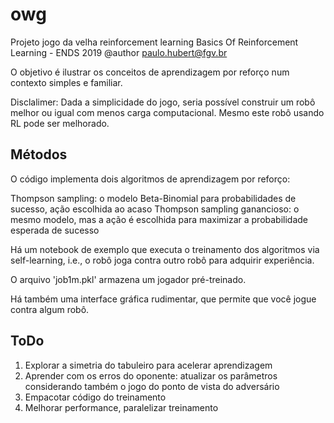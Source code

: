 # owg

Projeto jogo da velha reinforcement learning
Basics Of Reinforcement Learning - ENDS 2019
@author paulo.hubert@fgv.br

O objetivo é ilustrar os conceitos de aprendizagem por reforço num contexto simples e familiar.

Disclalimer: Dada a simplicidade do jogo, seria possível construir um robô melhor ou igual com menos carga computacional. Mesmo este robô usando RL pode ser melhorado. 

## Métodos

O código implementa dois algoritmos de aprendizagem por reforço:

Thompson sampling: o modelo Beta-Binomial para probabilidades de sucesso, ação escolhida ao acaso
Thompson sampling ganancioso: o mesmo modelo, mas a ação é escolhida para maximizar a probabilidade esperada de sucesso

Há um notebook de exemplo que executa o treinamento dos algoritmos via self-learning, i.e., o robô joga contra outro robô para adquirir experiência.

O arquivo 'job1m.pkl' armazena um jogador pré-treinado.

Há também uma interface gráfica rudimentar, que permite que você jogue contra algum robô.

## ToDo

1. Explorar a simetria do tabuleiro para acelerar aprendizagem
2. Aprender com os erros do oponente: atualizar os parâmetros considerando também o jogo do ponto de vista do adversário
3. Empacotar código do treinamento 
4. Melhorar performance, paralelizar treinamento

